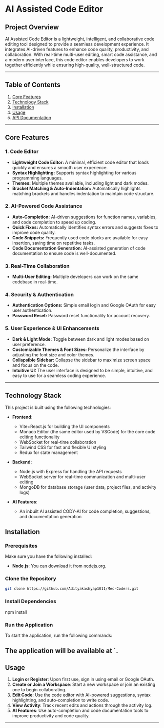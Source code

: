 # AI Assisted Code Editor

## Project Overview

AI Assisted Code Editor is a lightweight, intelligent, and collaborative code editing tool designed to provide a seamless development experience. It integrates AI-driven features to enhance code quality, productivity, and collaboration. With real-time multi-user editing, smart code assistance, and a modern user interface, this code editor enables developers to work together efficiently while ensuring high-quality, well-structured code.

---

## Table of Contents

1. [Core Features](#core-features)
2. [Technology Stack](#technology-stack)
3. [Installation](#installation)
4. [Usage](#usage)
5. [API Documentation](#api-documentation)
---

## Core Features

### 1. Code Editor

- **Lightweight Code Editor:** A minimal, efficient code editor that loads quickly and ensures a smooth user experience.
- **Syntax Highlighting:** Supports syntax highlighting for various programming languages.
- **Themes:** Multiple themes available, including light and dark modes.
- **Bracket Matching & Auto-Indentation:** Automatically highlights matching brackets and handles indentation to maintain code structure.

### 2. AI-Powered Code Assistance

- **Auto-Completion:** AI-driven suggestions for function names, variables, and code completion to speed up coding.
- **Quick Fixes:** Automatically identifies syntax errors and suggests fixes to improve code quality.
- **Code Snippets:** Frequently used code blocks are available for easy insertion, saving time on repetitive tasks.
- **Code Documentation Generation:** AI-assisted generation of code documentation to ensure code is well-documented.

### 3. Real-Time Collaboration

- **Multi-User Editing:** Multiple developers can work on the same codebase in real-time.

### 4. Security & Authentication

- **Authentication Options:** Simple email login and Google OAuth for easy user authentication.
- **Password Reset:** Password reset functionality for account recovery.

### 5. User Experience & UI Enhancements

- **Dark & Light Mode:** Toggle between dark and light modes based on user preference.
- **Customizable Themes & Font Sizes:** Personalize the interface by adjusting the font size and color themes.
- **Collapsible Sidebar:** Collapse the sidebar to maximize screen space and focus on the code.
- **Intuitive UI:** The user interface is designed to be simple, intuitive, and easy to use for a seamless coding experience.

---

## Technology Stack

This project is built using the following technologies:

- **Frontend:**
  - Vite+React.js for building the UI components
  - Monaco Editor (the same editor used by VSCode) for the core code editing functionality
  - WebSocket for real-time collaboration
  - Tailwind CSS for fast and flexible UI styling
  - Redux for state management

- **Backend:**
  - Node.js with Express for handling the API requests
  - WebSocket server for real-time communication and multi-user editing
  - MongoDB for database storage (user data, project files, and activity logs)

- **AI Features:**
  - An inbuilt AI assisted CODY-AI for code completion, suggestions, and documentation generation

## Installation

### Prerequisites

Make sure you have the following installed:

- **Node.js**: You can download it from [nodejs.org](https://nodejs.org).

### Clone the Repository

```bash
git clone https://github.com/Adityakashyap1011/Mec-Coders.git
```

### Install Dependencies

npm install


### Run the Application

To start the application, run the following commands:


The application will be available at `.
---

## Usage
1. **Login or Register**: Upon first use, sign in using email or Google OAuth.
2. **Create or Join a Workspace**: Start a new workspace or join an existing one to begin collaborating.
3. **Edit Code**: Use the code editor with AI-powered suggestions, syntax highlighting, and auto-completion to write code.
4. **View Activity**: Track recent edits and actions through the activity log.
5. **AI Features**: Use auto-completion and code documentation tools to improve productivity and code quality.
---
